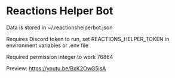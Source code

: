 # Reactions Helper Bot

Data is stored in ~/.reactionshelperbot.json

Requires Discord token to run, set REACTIONS_HELPER_TOKEN in environment variables or .env file

Required permission integer to work 76864

Preview: https://youtu.be/BxK2OwG5jsA
